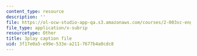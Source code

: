 ```yaml
---
content_type: resource
description: ''
file: https://ol-ocw-studio-app-qa.s3.amazonaws.com/courses/2-003sc-engineering-dynamics-fall-2011/3f17e0a5e99e533ea2117677b4a0cdc8_OxcCPTc_bXw.vtt
file_type: application/x-subrip
resourcetype: Other
title: 3play caption file
uid: 3f17e0a5-e99e-533e-a211-7677b4a0cdc8
---
```

